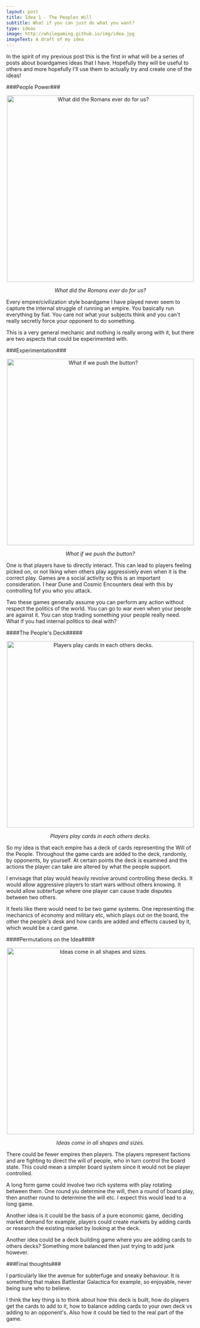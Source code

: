 ```yaml
---
layout: post
title: Idea 1 - The Peoples Will
subtitle: What if you can just do what you want?
type: ideas
image: http://whilegaming.github.io/img/idea.jpg
imageText: A draft of my idea
---
```



In the spirit of my previous post this is the first in what will be a
series of posts about boardgames ideas that I have. Hopefully they will be
useful to others and more hopefully I'll use them to actually try and
create one of the ideas!

###People Power###

<p align="center">
<a href="http://whilegaming.github.io/img/people.jpg"><img src="http://whilegaming.github.io/img/people.jpg" alt=" What did the Romans ever do for us?" width="500"></a>
</p>
<p align="center"><i> What did the Romans ever do for us?</i></p>

Every empire/civilization style boardgame I have played never seem to
capture the internal struggle of running an empire. You basically run
everything by fiat. You care not what your subjects think and you can't
really secretly force your opponent to do something.

This is a very general mechanic and nothing is really wrong with it, but
there are two aspects that could be experimented with.

###Experimentation###

<p align="center">
<a href="http://whilegaming.github.io/img/experiment.jpg"><img src="http://whilegaming.github.io/img/experiment.jpg" alt=" What if we push the button?" width="500"></a>
</p>
<p align="center"><i> What if we push the button?</i></p>

One is that players have to directly interact. This can lead to players
feeling picked on, or not liking when others play aggressively even when it
is the correct play. Games are a social activity so this is an important
consideration. I hear Dune and Cosmic Encounters deal with this by
controlling fof you who you attack.

Two these games generally assume you can perform any action without respect
the politics of the world. You can go to war even when your people are
against it. You can stop trading something your people really need. What if
you had internal politics to deal with?

####The People's Deck#####

<p align="center">
<a href="http://whilegaming.github.io/img/idea.jpg"><img src="http://whilegaming.github.io/img/idea.jpg" alt=" Players play cards in each others decks." width="500"></a>
</p>
<p align="center"><i> Players play cards in each others decks.</i></p>

So my idea is that each empire has a deck of cards representing the Will of
the People. Throughout the game cards are added to the deck, randomly, by
opponents, by yourself. At certain points the deck is examined and the
actions the player can take are altered by what the people support.

I envisage that play would heavily revolve around controlling these decks.
It would allow aggressive players to start wars without others knowing. It
would allow subterfuge where one player can cause trade disputes between
two others.

It feels like there would need to be two game systems. One representing the
mechanics of economy and military etc, which plays out on the board, the
other the people's desk and how cards are added and effects caused by it,
which would be a card game.

####Permutations on the Idea####

<p align="center">
<a href="http://whilegaming.github.io/img/perm.jpg"><img src="http://whilegaming.github.io/img/perm.jpg" alt=" Ideas come in all shapes and sizes." width="500"></a>
</p>
<p align="center"><i> Ideas come in all shapes and sizes.</i></p>

There could be fewer empires then players. The players represent factions
and are fighting to direct the will of people, who in turn control the
board state. This could mean a simpler board system since it would not be
player controlled.

A long form game could involve two rich systems with play rotating between
them. One round yiu determine the will, then a round of board play, then
another round to determine the will etc. I expect this would lead to a long
game.

Another idea is it could be the basis of a pure economic game, deciding
market demand for example, players could create markets by adding cards or
research the existing market by looking at the deck.

Another idea could be a deck building game where you are adding cards to
others decks? Something more balanced then just trying to add junk however.

###Final thoughts###

I particularly like the avenue for subterfuge and sneaky behaviour. It is
something that makes Battlestar Galactica for example, so enjoyable, never
being sure who to believe.

I think the key thing is to think about how this deck is built, how do
players get the cards to add to it, how to balance adding cards to your own
deck vs adding to an opponent's. Also how it could be tied to the real part
of the game.
